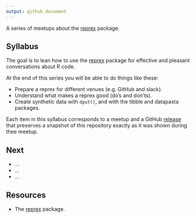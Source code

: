 ```yaml
---
output: github_document
---
```


<!-- README.md is generated from README.Rmd. Please edit that file -->



<!-- README.md is generated from README.Rmd. Please edit that file -->


A series of meetups about the [reprex](https://reprex.tidyverse.org/)
package.

## Syllabus

The goal is to lean how to use the [reprex](https://reprex.tidyverse.org/)
package for effective and pleasant conversations about R code.

At the end of this series you will be able to do things like these:

* Prepare a reprex for different venues (e.g. GitHub and slack).
* Understand what makes a reprex good (do’s and don’ts).
* Create synthetic data with `dput()`, and with the tibble and datapasta
packages.

Each item in this syllabus corresponds to a meetup and a GitHub
[release](https://github.com/2DegreesInvesting/ds.docker/releases) that
preserves a snapshot of this repository exactly as it was shown during thee
meetup.

## Next

* ...
* ...
* ...

## Resources

* The [reprex](https://reprex.tidyverse.org) package.
